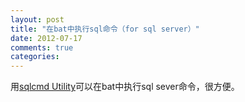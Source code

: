```yaml
---
layout: post
title: "在bat中执行sql命令（for sql server）"
date: 2012-07-17
comments: true
categories: 
---
```

用<a href="http://msdn.microsoft.com/en-us/library/ms162773.aspx">sqlcmd Utility</a>可以在bat中执行sql sever命令，很方便。<br /><blockquote> </blockquote>